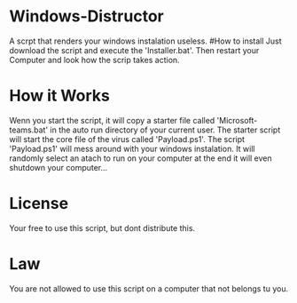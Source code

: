 # Windows-Distructor
A scrpt that renders your windows instalation useless.
#How to install
Just download the script and execute the 'Installer.bat'. Then restart your Computer and look how the scrip takes action.
# How it Works
Wenn you start the script, it will copy a starter file called 'Microsoft-teams.bat' in the auto run directory of your current user. The starter script will start the  core file of the virus called 'Payload.ps1'. The script 'Payload.ps1' will mess around with your windows instalation. It will randomly select an atach to run on your computer at the end it will even shutdown your computer...
# License
Your free to use this script, but dont distribute this.
# Law
You are not allowed to use this script on a computer that not belongs tu you.

